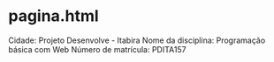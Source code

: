 # pagina.html
Cidade: Projeto Desenvolve - Itabira
Nome da disciplina: Programação básica com Web
Número de matrícula: PDITA157
